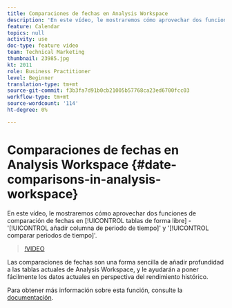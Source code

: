 ```yaml
---
title: Comparaciones de fechas en Analysis Workspace
description: 'En este vídeo, le mostraremos cómo aprovechar dos funciones de comparación de fechas en tablas de forma libre: "añadir columna de periodo de tiempo" y "comparar periodos de tiempo".'
feature: Calendar
topics: null
activity: use
doc-type: feature video
team: Technical Marketing
thumbnail: 23985.jpg
kt: 2011
role: Business Practitioner
level: Beginner
translation-type: tm+mt
source-git-commit: f3b3fa7d91b0cb21005b57768ca23ed6700fcc03
workflow-type: tm+mt
source-wordcount: '114'
ht-degree: 0%

---
```



# Comparaciones de fechas en Analysis Workspace {#date-comparisons-in-analysis-workspace}

En este vídeo, le mostraremos cómo aprovechar dos funciones de comparación de fechas en [!UICONTROL tablas de forma libre] - &#39;[!UICONTROL añadir columna de periodo de tiempo]&#39; y &#39;[!UICONTROL comparar periodos de tiempo]&#39;.

>[!VIDEO](https://video.tv.adobe.com/v/23985/?quality=12)

Las comparaciones de fechas son una forma sencilla de añadir profundidad a las tablas actuales de Analysis Workspace, y le ayudarán a poner fácilmente los datos actuales en perspectiva del rendimiento histórico.

Para obtener más información sobre esta función, consulte la [documentación](https://marketing.adobe.com/resources/help/en_US/analytics/analysis-workspace/time_comparison.html).
